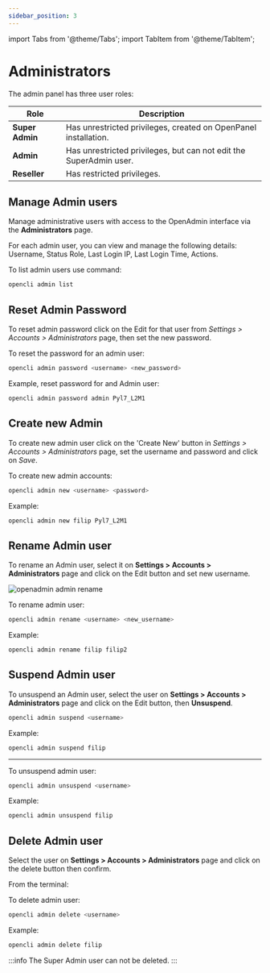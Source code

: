 ```yaml
---
sidebar_position: 3
---
```


import Tabs from '@theme/Tabs';
import TabItem from '@theme/TabItem';


# Administrators

The admin panel has three user roles:


| Role              | Description                                                               |
| ------------------ | ------------------------------------------------------------------------- |
| **Super Admin**    | Has unrestricted privileges, created on OpenPanel installation. |
| **Admin**          | Has unrestricted privileges, but can not edit the SuperAdmin user. |
| **Reseller**       | Has restricted privileges. |


## Manage Admin users


<Tabs>
  <TabItem value="openadmin-admin-users" label="With OpenAdmin" default>
  
  Manage administrative users with access to the OpenAdmin interface via the **Administrators** page.
  
  For each admin user, you can view and manage the following details: Username, Status Role, Last Login IP, Last Login Time, Actions.

  </TabItem>

  <TabItem value="CLI" label="With OpenCLI">

To list admin users use command:

```bash
opencli admin list
```

  </TabItem>
</Tabs>

## Reset Admin Password


<Tabs>
  <TabItem value="openadmin-admin-reset" label="With OpenAdmin" default>

To reset admin password click on the Edit for that user from *Settings > Accounts > Administrators* page, then set the new password.

  </TabItem>
  <TabItem value="cli-reset" label="With OpenCLI">

To reset the password for an admin user:

```bash
opencli admin password <username> <new_password>
```

Example, reset password for and Admin user:
```bash
opencli admin password admin Pyl7_L2M1
```

  </TabItem>
</Tabs>


## Create new Admin

<Tabs>
  <TabItem value="openadmin-admin-new" label="With OpenAdmin" default>

To create new admin user click on the 'Create New' button in *Settings > Accounts > Administrators* page, set the username and password and click on *Save*.


  </TabItem>
  <TabItem value="cli-new" label="With OpenCLI">

To create new admin accounts:

```bash
opencli admin new <username> <password>
```

Example:
```bash
opencli admin new filip Pyl7_L2M1
```

  </TabItem>
</Tabs>





## Rename Admin user

<Tabs>
  <TabItem value="openadmin-admin-rename" label="With OpenAdmin" default>

To rename an Admin user, select it on **Settings > Accounts > Administrators** page and click on the Edit button and set new username.

![openadmin admin rename](/img/admin/openadmin_admin_rename.png)


  </TabItem>
  <TabItem value="cli-rename" label="With OpenCLI">

To rename admin user:

```bash
opencli admin rename <username> <new_username>
```

Example:
```bash
opencli admin rename filip filip2
```
  </TabItem>
</Tabs>


## Suspend Admin user

<Tabs>
  <TabItem value="openadmin-admin-suspend" label="With OpenAdmin" default>

To unsuspend an Admin user, select the user on **Settings > Accounts > Administrators** page and click on the Edit button, then **Unsuspend**.

  </TabItem>
  <TabItem value="cli-suspend" label="With OpenCLI">

```bash
opencli admin suspend <username>
```

Example:
```bash
opencli admin suspend filip
```
---

To unsuspend admin user:
```bash
opencli admin unsuspend <username>
```

Example:
```bash
opencli admin unsuspend filip
```

  </TabItem>
</Tabs>


## Delete Admin user

<Tabs>
  <TabItem value="openadmin-admin-delete" label="With OpenAdmin" default>

Select the user on **Settings > Accounts > Administrators** page and click on the delete button then confirm.

  </TabItem>
  <TabItem value="cli-delete" label="With OpenCLI">

From the terminal:

To delete admin user:
```bash
opencli admin delete <username>
```

Example:
```bash
opencli admin delete filip
```

  </TabItem>
</Tabs>


:::info
The Super Admin user can not be deleted.
:::


